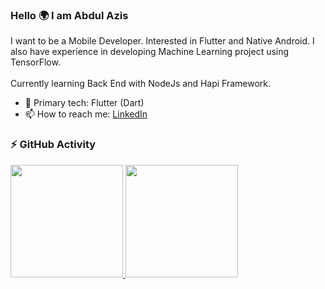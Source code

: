 ### Hello 🌍 I am Abdul Azis

I want to be a Mobile Developer. Interested in Flutter and Native Android. I also have experience in developing Machine Learning project using TensorFlow.
</br>
</br>
Currently learning Back End with NodeJs and Hapi Framework.</br>

- 🎯 Primary tech: Flutter (Dart)
- 📫 How to reach me: [LinkedIn](https://www.linkedin.com/in/zisz)

### ⚡ GitHub Activity
<p align="left">
<a href="https://github.com/ziszz">
  <img height="180em" src="https://github-readme-stats-eight-theta.vercel.app/api?username=ziszz&show_icons=true&theme=algolia&include_all_commits=true"/>
  <img height="180em" src="https://github-readme-stats-eight-theta.vercel.app/api/top-langs/?username=ziszz&layout=compact&langs_count=10&hide=jupyter%20notebook,makefile,cmake&theme=algolia"/>
</a>
</p>
